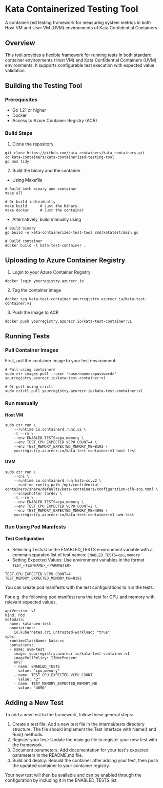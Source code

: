 # Kata Containerized Testing Tool

A containerized testing framework for measuring system metrics in both Host VM and User VM (UVM) environments of Kata Confidential Containers.

## Overview
This tool provides a flexible framework for running tests in both standard container environments (Host VM) and Kata Confidential Containers (UVM) environments. It supports configurable test execution with expected value validation.

## Building the Testing Tool

### Prerequisites

- Go 1.21 or higher
- Docker
- Access to Azure Container Registry (ACR)

### Build Steps

1. Clone the repository

```
git clone https://github.com/kata-containers/kata-containers.git
cd kata-containers/kata-containerized-testing-tool
go mod tidy
```

2. Build the binary and the container

- Using Makefile
```
# Build both binary and container
make all

# Or build individually
make build      # Just the binary
make docker     # Just the container
```
- Alternatively, build manually using 

```
# Build binary
go build -o kata-containerized-test-tool cmd/katatest/main.go

# Build container
docker build -t kata-test-container .
```

## Uploading to Azure Container Registry
1. Login to your Azure Container Registry

```
docker login yourregistry.azurecr.io
```

2. Tag the container image

```
docker tag kata-test-container yourregistry.azurecr.io/kata-test-container:v1
```

3. Push the image to ACR

```
docker push yourregistry.azurecr.io/kata-test-container:v1
```
## Running Tests

### Pull Container Images
First, pull the container image to your test environment:
```
# Pull using containerd
sudo ctr images pull --user '<username>:<password>' yourregistry.azurecr.io/kata-test-container:v1

# Or pull using crictl
sudo crictl pull yourregistry.azurecr.io/kata-test-container:v1
```
### Run manually 

#### Host VM
```
sudo ctr run \
    --runtime io.containerd.runc.v2 \
    -t --rm \
    --env ENABLED_TESTS=cpu,memory \
    --env TEST_CPU_EXPECTED_VCPU_COUNT=4 \
    --env TEST_MEMORY_EXPECTED_MEMORY_MB=8192 \
    yourregistry.azurecr.io/kata-test-container:v1 host-test
```

#### UVM
```
sudo ctr run \
    --cni \
    --runtime io.containerd.run.kata-cc.v2 \
    --runtime-config-path /opt/confidential-containers/share/defaults/kata-containers/configuration-clh-snp.toml \
    --snapshotter tardev \
    -t --rm \
    --env ENABLED_TESTS=cpu,memory \
    --env TEST_CPU_EXPECTED_VCPU_COUNT=2 \
    --env TEST_MEMORY_EXPECTED_MEMORY_MB=4096 \
    yourregistry.azurecr.io/kata-test-container:v1 uvm-test
```

### Run Using Pod Manifests

#### Test Configuration
- Selecting Tests
Use the ENABLED_TESTS environment variable with a comma-separated list of test names:
`ENABLED_TESTS=cpu,memory`
- Setting Expected Values: 
Use environment variables in the format `TEST_<TESTNAME>_<PARAMETER>`
```
TEST_CPU_EXPECTED_VCPU_COUNT=4
TEST_MEMORY_EXPECTED_MEMORY_MB=8192
```
You can create pod manifests with the test configurations to run the tests. 

For e.g. the following pod manifest runs the test for CPU and memory with relevant expected values.

```
apiVersion: v1
kind: Pod
metadata:
  name: kata-uvm-test
  annotations:
    io.kubernetes.cri.untrusted-workload: "true"
spec:
  runtimeClassName: kata-cc
  containers:
  - name: uvm-test
    image: yourregistry.azurecr.io/kata-test-container:v1
    imagePullPolicy: IfNotPresent
    env:
    - name: ENABLED_TESTS
      value: "cpu,memory"
    - name: TEST_CPU_EXPECTED_VCPU_COUNT
      value: "2"
    - name: TEST_MEMORY_EXPECTED_MEMORY_MB
      value: "4096"
```

## Adding a New Test

To add a new test to the framework, follow these general steps:

1. Create a test file: Add a new test file in the internal/tests directory structure. The file should implement the Test interface with Name() and Run() methods.
2. Register your test: Update the main.go file to register your new test with the framework.
3. Document parameters: Add documentation for your test's expected parameters in the README.md file.
4. Build and deploy: Rebuild the container after adding your test, then push the updated container to your container registry.

Your new test will then be available and can be enabled through the configuration by including it in the ENABLED_TESTS list.

